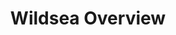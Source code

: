 ---
title: Wildsea Overview
campaign: Wildsea campaign
type: general
layout: layout.njk
theme: wildsea
tags:
  - overview
  - wildsea
publish: true
gm: false
summary: ""
---